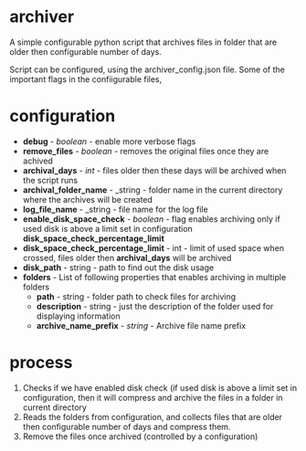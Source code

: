 # archiver
A simple configurable python script that archives files in folder that are older then configurable number of days.

Script can be configured, using the archiver_config.json file. Some of the important flags in the confiigurable files,

# configuration

* __debug__ - _boolean_ - enable more verbose flags
* __remove_files__ - _boolean_ - removes the original files once they are achived
* __archival_days__ - _int_ - files older then these days will be archived when the script runs
* __archival_folder_name__ - _string - folder name in the current directory where the archives will be created
* __log_file_name__ - _string - file name for the log file
* __enable_disk_space_check__ - _boolean_ - flag enables archiving only if used disk is above a limit set in configuration  __disk_space_check_percentage_limit__
* __disk_space_check_percentage_limit__ -  int - limit of used space when crossed, files older then __archival_days__ will be archived
* __disk_path__ - string - path to find out the disk usage
* __folders__ - List of following properties that enables archiving in multiple folders
  * __path__ - string - folder path to check files for archiving
  * __description__ - string - just the description of the folder used for displaying information
  * __archive_name_prefix__ - _string_ - Archive file name prefix
  

# process
1. Checks if we have enabled disk check (if used disk is above a limit set in configuration, then it will compress and archive the files in a folder in current directory
2. Reads the folders from configuration, and collects files that are older then configurable number of days and compress them.
3. Remove the files once archived (controlled by a configuration)
